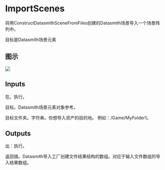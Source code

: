 # ImportScenes

将用ConstructDatasmithSceneFromFiles创建的Datasmith场景导入一个场景阵列中。

目标是Datasmith场景元素

## 图示

![]($-20221218-18402960.png)

## Inputs

在。执行。

目标。Datasmith场景元素对象参考。

目标文件夹。字符串。你想导入资产的目的地。 例如：/Game/MyFolder1。

## Outputs

出：执行。

返回值。Datasmith导入工厂创建文件结果结构的数组。对应于输入文件数组的导入结果数组。
